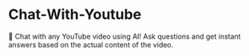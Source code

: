 # Chat-With-Youtube
🧠 Chat with any YouTube video using AI! Ask questions and get instant answers based on the actual content of the video.
